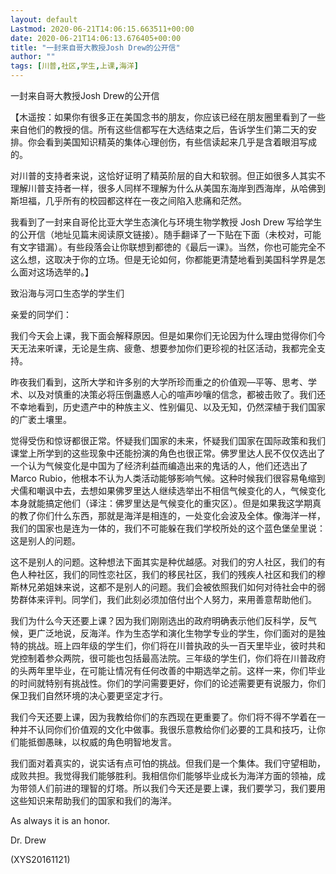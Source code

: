 ```yaml
---
layout: default
Lastmod: 2020-06-21T14:06:15.663511+00:00
date: 2020-06-21T14:06:13.676405+00:00
title: "一封来自哥大教授Josh Drew的公开信"
author: ""
tags: [川普,社区,学生,上课,海洋]
---
```


一封来自哥大教授Josh Drew的公开信

【木遥按：如果你有很多正在美国念书的朋友，你应该已经在朋友圈里看到了一些来自他们的教授的信。所有这些信都写在大选结束之后，告诉学生们第二天的安排。你会看到美国知识精英的集体心理创伤，有些信读起来几乎是含着眼泪写成的。

对川普的支持者来说，这恰好证明了精英阶层的自大和软弱。但正如很多人其实不理解川普支持者一样，很多人同样不理解为什么从美国东海岸到西海岸，从哈佛到斯坦福，几乎所有的校园都这样在一夜之间陷入悲痛和茫然。

我看到了一封来自哥伦比亚大学生态演化与环境生物学教授 Josh Drew 写给学生的公开信（地址见篇末阅读原文链接）。随手翻译了一下贴在下面（未校对，可能有文字错漏）。有些段落会让你联想到都徳的《最后一课》。当然，你也可能完全不这么想，这取决于你的立场。但是无论如何，你都能更清楚地看到美国科学界是怎么面对这场选举的。】

致沿海与河口生态学的学生们

亲爱的同学们：

我们今天会上课，我下面会解释原因。但是如果你们无论因为什么理由觉得你们今天无法来听课，无论是生病、疲惫、想要参加你们更珍视的社区活动，我都完全支持。

昨夜我们看到，这所大学和许多别的大学所珍而重之的价值观—平等、思考、学术、以及对慎重的决策必将压倒蛊惑人心的喧声吵嚷的信念，都被击败了。我们还不幸地看到，历史遗产中的种族主义、性别偏见、以及无知，仍然深植于我们国家的广袤土壤里。

觉得受伤和惊讶都很正常。怀疑我们国家的未来，怀疑我们国家在国际政策和我们课堂上所学到的这些现象中还能扮演的角色也很正常。佛罗里达人民不仅仅选出了一个认为气候变化是中国为了经济利益而编造出来的鬼话的人，他们还选出了 Marco Rubio，他根本不认为人类活动能够影响气候。这种时候我们很容易龟缩到犬儒和嘲讽中去，去想如果佛罗里达人继续选举出不相信气候变化的人，气候变化本身就能搞定他们（译注：佛罗里达是气候变化的重灾区）。但是如果我这学期真的教了你们什么东西，那就是海洋是相连的，一处变化会波及全体。像海洋一样，我们的国家也是连为一体的，我们不可能躲在我们学校所处的这个蓝色堡垒里说：这是别人的问题。

这不是别人的问题。这种想法下面其实是种优越感。对我们的穷人社区，我们的有色人种社区，我们的同性恋社区，我们的移民社区，我们的残疾人社区和我们的穆斯林兄弟姐妹来说，这都不是别人的问题。我们会被依照我们如何对待社会中的弱势群体来评判。同学们，我们此刻必须加倍付出个人努力，来用善意帮助他们。

我们为什么今天还要上课？因为我们刚刚选出的政府明确表示他们反科学，反气候，更广泛地说，反海洋。作为生态学和演化生物学专业的学生，你们面对的是独特的挑战。班上四年级的学生们，你们将在川普执政的头一百天里毕业，彼时共和党控制着参众两院，很可能也包括最高法院。三年级的学生们，你们将在川普政府的头两年里毕业，在可能让情况有任何改善的中期选举之前。这样一来，你们毕业的时间就特别有挑战性。你们的学问需要更好，你们的论述需要更有说服力，你们保卫我们自然环境的决心要更坚定才行。

我们今天还要上课，因为我教给你们的东西现在更重要了。你们将不得不学着在一种并不认同你们价值观的文化中做事。我很乐意教给你们必要的工具和技巧，让你们能抵御愚昧，以权威的角色明智地发言。

我们面对着真实的，说实话有点可怕的挑战。但我们是一个集体。我们守望相助，成败共担。我觉得我们能够胜利。我相信你们能够毕业成长为海洋方面的领袖，成为带领人们前进的理智的灯塔。所以我们今天还是要上课，我们要学习，我们要用这些知识来帮助我们的国家和我们的海洋。

As always it is an honor.

Dr. Drew

(XYS20161121)

